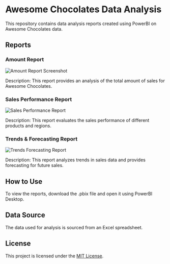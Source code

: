 # Awesome Chocolates Data Analysis

This repository contains data analysis reports created using PowerBI on Awesome Chocolates data.

## Reports

### Amount Report

![Amount Report Screenshot](https://github.com/aman1394/Data-Analysis/assets/121683356/682c6519-2788-419d-aa17-34ca97cf10d1)


Description: This report provides an analysis of the total amount of sales for Awesome Chocolates.

### Sales Performance Report


![Sales Performance Report](https://github.com/aman1394/Data-Analysis/assets/121683356/554a7bd6-2bd2-4488-b8d0-aefa3d722e9e)


Description: This report evaluates the sales performance of different products and regions.

### Trends & Forecasting Report

![Trends   Forecasting Report](https://github.com/aman1394/Data-Analysis/assets/121683356/67391009-7758-468a-807d-0d589dc1edc5)

Description: This report analyzes trends in sales data and provides forecasting for future sales.

## How to Use

To view the reports, download the .pbix file and open it using PowerBI Desktop.

## Data Source

The data used for analysis is sourced from an Excel spreadsheet.

## License

This project is licensed under the [MIT License](LICENSE).
